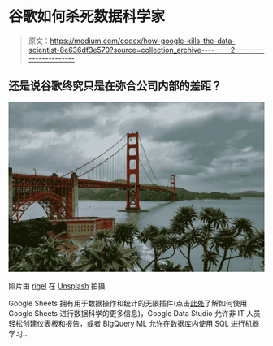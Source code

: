 # 谷歌如何杀死数据科学家

> 原文：<https://medium.com/codex/how-google-kills-the-data-scientist-8e636df3e570?source=collection_archive---------2----------------------->

## 还是说谷歌终究只是在弥合公司内部的差距？

![](img/3f6881eb086cf27bd120a7ddf851944c.png)

照片由 [rigel](https://unsplash.com/@rigels?utm_source=unsplash&utm_medium=referral&utm_content=creditCopyText) 在 [Unsplash](https://unsplash.com/s/photos/usa?utm_source=unsplash&utm_medium=referral&utm_content=creditCopyText) 拍摄

Google Sheets 拥有用于数据操作和统计的无限插件(点击[此处](https://towardsdatascience.com/data-science-with-google-sheets-2723eb96a873)了解如何使用 Google Sheets 进行数据科学的更多信息)，Google Data Studio 允许非 IT 人员轻松创建仪表板和报告，或者 BIgQuery ML 允许在数据库内使用 SQL 进行机器学习…